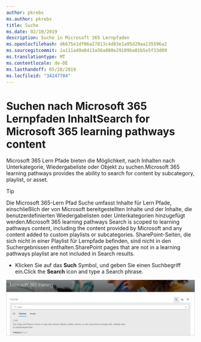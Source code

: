 ```yaml
---
author: pkrebs
ms.author: pkrebs
title: Suche
ms.date: 02/10/2019
description: Suche in Microsoft 365 Lernpfaden
ms.openlocfilehash: d6675e1df06a27813c4d83e1a95d29aa135596a2
ms.sourcegitcommit: 1a111a49a0413a56a880e29109ba01b5e5f33d09
ms.translationtype: MT
ms.contentlocale: de-DE
ms.lasthandoff: 05/20/2019
ms.locfileid: "34247704"
---
```

# <a name="search-for-microsoft-365-learning-pathways-content"></a><span data-ttu-id="f154d-103">Suchen nach Microsoft 365 Lernpfaden Inhalt</span><span class="sxs-lookup"><span data-stu-id="f154d-103">Search for Microsoft 365 learning pathways content</span></span>

<span data-ttu-id="f154d-104">Microsoft 365 Lern Pfade bieten die Möglichkeit, nach Inhalten nach Unterkategorie, Wiedergabeliste oder Objekt zu suchen.</span><span class="sxs-lookup"><span data-stu-id="f154d-104">Microsoft 365 learning pathways provides the ability to search for content by subcategory, playlist, or asset.</span></span> 

> [!TIP]
> <span data-ttu-id="f154d-105">Die Microsoft 365-Lern Pfad Suche umfasst Inhalte für Lern Pfade, einschließlich der von Microsoft bereitgestellten Inhalte und der Inhalte, die benutzerdefinierten Wiedergabelisten oder Unterkategorien hinzugefügt werden.</span><span class="sxs-lookup"><span data-stu-id="f154d-105">Microsoft 365 learning pathways Search is scoped to learning pathways content, including the content provided by Microsoft and any content added to custom playlists or subcategories.</span></span> <span data-ttu-id="f154d-106">SharePoint-Seiten, die sich nicht in einer Playlist für Lernpfade befinden, sind nicht in den Suchergebnissen enthalten.</span><span class="sxs-lookup"><span data-stu-id="f154d-106">SharePoint pages that are not in a learning pathways playlist are not included in Search results.</span></span>     

- <span data-ttu-id="f154d-107">Klicken Sie auf das **Such** Symbol, und geben Sie einen Suchbegriff ein.</span><span class="sxs-lookup"><span data-stu-id="f154d-107">Click the **Search** icon and type a Search phrase.</span></span> 

![CG-Search. png](media/cg-search.png)

